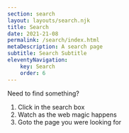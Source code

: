 ```yaml
---
section: search
layout: layouts/search.njk
title: Search
date: 2021-21-08
permalink: /search/index.html
metaDescription: A search page
subtitle: Search Subtitle
eleventyNavigation:
	key: Search
	order: 6
---
```


Need to find something?
1. Click in the search box
2. Watch as the web magic happens
3. Goto the page you were looking for

<div id="search"></div>

